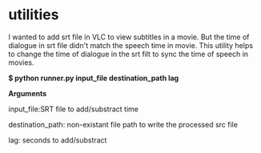 # utilities


I wanted to add srt file in VLC to view subtitles in a movie. But the time of dialogue in srt file didn't match the speech time in movie. This utility helps to change the time of dialogue in the srt filt to sync the time of speech in movies.  

**$ python runner.py input_file destination_path lag**


**Arguments**

input_file:SRT file to add/substract time

destination_path: non-existant file path to write the processed src file

lag: seconds to add/substract
